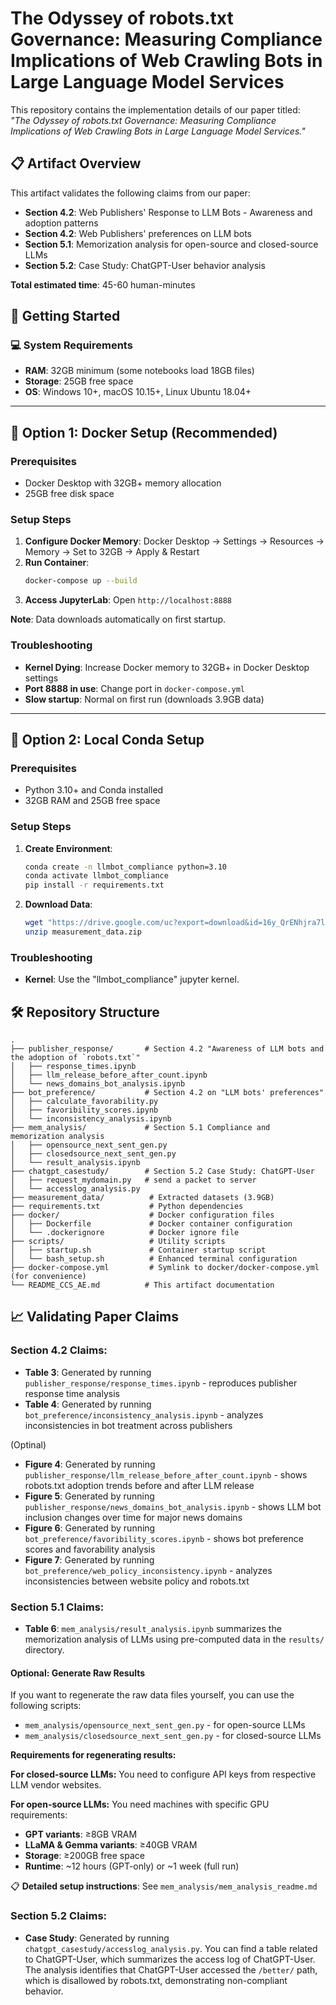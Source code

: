 # **The Odyssey of robots.txt Governance: Measuring Compliance Implications of Web Crawling Bots in Large Language Model Services**  

This repository contains the implementation details of our paper titled:  
*"The Odyssey of robots.txt Governance: Measuring Compliance Implications of Web Crawling Bots in Large Language Model Services."*  

## 📋 **Artifact Overview**

This artifact validates the following claims from our paper:
- **Section 4.2**: Web Publishers' Response to LLM Bots - Awareness and adoption patterns
- **Section 4.2**: Web Publishers' preferences on LLM bots  
- **Section 5.1**: Memorization analysis for open-source and closed-source LLMs
- **Section 5.2**: Case Study: ChatGPT-User behavior analysis

**Total estimated time**: 45-60 human-minutes

## 🚀 **Getting Started**

### 💻 **System Requirements**
- **RAM**: 32GB minimum (some notebooks load 18GB files)
- **Storage**: 25GB free space
- **OS**: Windows 10+, macOS 10.15+, Linux Ubuntu 18.04+

---

## 🐳 **Option 1: Docker Setup (Recommended)**

### Prerequisites
- Docker Desktop with 32GB+ memory allocation
- 25GB free disk space

### Setup Steps
1. **Configure Docker Memory**: Docker Desktop → Settings → Resources → Memory → Set to 32GB → Apply & Restart
2. **Run Container**:
   ```bash
   docker-compose up --build
   ```
3. **Access JupyterLab**: Open `http://localhost:8888`

**Note**: Data downloads automatically on first startup.

### Troubleshooting
- **Kernel Dying**: Increase Docker memory to 32GB+ in Docker Desktop settings
- **Port 8888 in use**: Change port in `docker-compose.yml`
- **Slow startup**: Normal on first run (downloads 3.9GB data)

---

## 🐍 **Option 2: Local Conda Setup**

### Prerequisites
- Python 3.10+ and Conda installed
- 32GB RAM and 25GB free space

### Setup Steps
1. **Create Environment**:
   ```bash
   conda create -n llmbot_compliance python=3.10
   conda activate llmbot_compliance
   pip install -r requirements.txt
   ```

2. **Download Data**:
   ```bash
   wget "https://drive.google.com/uc?export=download&id=16y_QrENhjra7lCDrRz7yIJqE-bwrGzXr" -O measurement_data.zip
   unzip measurement_data.zip
   ```

### Troubleshooting
- **Kernel**: Use the "llmbot_compliance" jupyter kernel. 


## 🛠 **Repository Structure**  

```plaintext
.
├── publisher_response/       # Section 4.2 "Awareness of LLM bots and the adoption of `robots.txt`"
│   ├── response_times.ipynb
│   ├── llm_release_before_after_count.ipynb
│   └── news_domains_bot_analysis.ipynb
├── bot_preference/           # Section 4.2 on "LLM bots' preferences"
│   ├── calculate_favorability.py
│   ├── favoribility_scores.ipynb
│   └── inconsistency_analysis.ipynb
├── mem_analysis/             # Section 5.1 Compliance and memorization analysis
│   ├── opensource_next_sent_gen.py
│   ├── closedsource_next_sent_gen.py
│   └── result_analysis.ipynb
├── chatgpt_casestudy/        # Section 5.2 Case Study: ChatGPT-User
│   ├── request_mydomain.py   # send a packet to server
│   └── accesslog_analysis.py
├── measurement_data/          # Extracted datasets (3.9GB)
├── requirements.txt           # Python dependencies
├── docker/                    # Docker configuration files
│   ├── Dockerfile             # Docker container configuration
│   └── .dockerignore          # Docker ignore file
├── scripts/                   # Utility scripts
│   ├── startup.sh             # Container startup script
│   └── bash_setup.sh          # Enhanced terminal configuration
├── docker-compose.yml         # Symlink to docker/docker-compose.yml (for convenience)
└── README_CCS_AE.md          # This artifact documentation
```

## 📈 **Validating Paper Claims**

### Section 4.2 Claims:
- **Table 3**: Generated by running `publisher_response/response_times.ipynb` - reproduces publisher response time analysis
- **Table 4**: Generated by running `bot_preference/inconsistency_analysis.ipynb` - analyzes inconsistencies in bot treatment across publishers

(Optinal)
- **Figure 4**: Generated by running `publisher_response/llm_release_before_after_count.ipynb` - shows robots.txt adoption trends before and after LLM release
- **Figure 5**: Generated by running `publisher_response/news_domains_bot_analysis.ipynb` - shows LLM bot inclusion changes over time for major news domains
- **Figure 6**: Generated by running `bot_preference/favoribility_scores.ipynb` - shows bot preference scores and favorability analysis
- **Figure 7**: Generated by running `bot_preference/web_policy_inconsistency.ipynb` - analyzes inconsistencies between website policy and robots.txt

### Section 5.1 Claims:
- **Table 6**: `mem_analysis/result_analysis.ipynb` summarizes the memorization analysis of LLMs using pre-computed data in the `results/` directory.

#### Optional: Generate Raw Results
If you want to regenerate the raw data files yourself, you can use the following scripts:
- `mem_analysis/opensource_next_sent_gen.py` - for open-source LLMs
- `mem_analysis/closedsource_next_sent_gen.py` - for closed-source LLMs

**Requirements for regenerating results:**

**For closed-source LLMs:** You need to configure API keys from respective LLM vendor websites.

**For open-source LLMs:** You need machines with specific GPU requirements:
- **GPT variants**: ≥8GB VRAM  
- **LLaMA & Gemma variants**: ≥40GB VRAM
- **Storage**: ≥200GB free space
- **Runtime**: ~12 hours (GPT-only) or ~1 week (full run)

📋 **Detailed setup instructions**: See `mem_analysis/mem_analysis_readme.md`


### Section 5.2 Claims:
- **Case Study**: Generated by running `chatgpt_casestudy/accesslog_analysis.py`. You can find a table related to ChatGPT-User, which summarizes the access log of ChatGPT-User. The analysis identifies that ChatGPT-User accessed the `/better/` path, which is disallowed by robots.txt, demonstrating non-compliant behavior.


